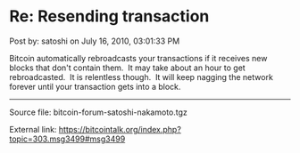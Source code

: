 # Re: Resending transaction

Post by: satoshi on July 16, 2010, 03:01:33 PM

Bitcoin automatically rebroadcasts your transactions if it receives new blocks that don't contain them. &nbsp;It may take about an hour to get rebroadcasted. &nbsp;It is relentless though. &nbsp;It will keep nagging the network forever until your transaction gets into a block.

---

Source file: bitcoin-forum-satoshi-nakamoto.tgz

External link: https://bitcointalk.org/index.php?topic=303.msg3499#msg3499
